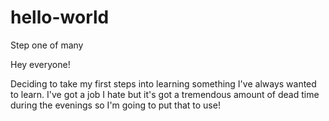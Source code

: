 # hello-world
Step one of many

Hey everyone!

Deciding to take my first steps into learning something I've always wanted to learn. I've got a job I hate but it's got a tremendous amount of dead time during the evenings so I'm going to put that to use!
